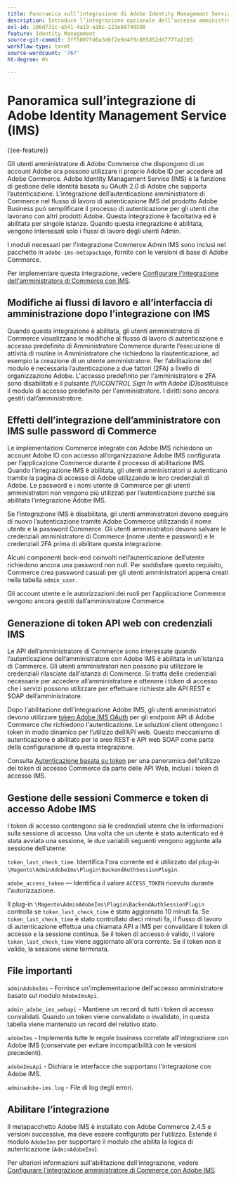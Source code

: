```yaml
---
title: Panoramica sull’integrazione di Adobe Identity Management Service (IMS)
description: Introduce l’integrazione opzionale dell’accesso amministratore di Adobe Commerce con Adobe IMS
exl-id: 106d731c-a541-4a19-a38c-221e80740508
feature: Identity Management
source-git-commit: 3ff5807fd0a3ebf2e9d4f9c085852dd7777a1103
workflow-type: tm+mt
source-wordcount: '767'
ht-degree: 0%

---
```


# Panoramica sull’integrazione di Adobe Identity Management Service (IMS)

{{ee-feature}}

Gli utenti amministratore di Adobe Commerce che dispongono di un account Adobe ora possono utilizzare il proprio Adobe ID per accedere ad Adobe Commerce. Adobe Identity Management Service (IMS) è la funzione di gestione delle identità basata su OAuth 2.0 di Adobe che supporta l’autenticazione. L’integrazione dell’autenticazione amministratore di Commerce nel flusso di lavoro di autenticazione IMS del prodotto Adobe Business può semplificare il processo di autenticazione per gli utenti che lavorano con altri prodotti Adobe. Questa integrazione è facoltativa ed è abilitata per singole istanze. Quando questa integrazione è abilitata, vengono interessati solo i flussi di lavoro degli utenti Admin. 

I moduli necessari per l&#39;integrazione Commerce Admin IMS sono inclusi nel pacchetto in `adobe-ims-metapackage`, fornito con le versioni di base di Adobe Commerce.

Per implementare questa integrazione, vedere [Configurare l&#39;integrazione dell&#39;amministratore di Commerce con IMS](./adobe-ims-config.md).

## Modifiche ai flussi di lavoro e all’interfaccia di amministrazione dopo l’integrazione con IMS

Quando questa integrazione è abilitata, gli utenti amministratore di Commerce visualizzano le modifiche al flusso di lavoro di autenticazione e accesso predefinito di Amministratore Commerce durante l’esecuzione di attività di routine in Amministratore che richiedono la riautenticazione, ad esempio la creazione di un utente amministratore. Per l’abilitazione del modulo è necessaria l’autenticazione a due fattori (2FA) a livello di organizzazione Adobe. L&#39;accesso predefinito per l&#39;amministratore e 2FA sono disabilitati e il pulsante _[!UICONTROL Sign In with Adobe ID]_&#x200B;sostituisce il modulo di accesso predefinito per l&#39;amministratore. I diritti sono ancora gestiti dall’amministratore.

## Effetti dell’integrazione dell’amministratore con IMS sulle password di Commerce

Le implementazioni Commerce integrate con Adobe IMS richiedono un account Adobe ID con accesso all’organizzazione Adobe IMS configurata per l’applicazione Commerce durante il processo di abilitazione IMS.  Quando l’integrazione IMS è abilitata, gli utenti amministratori si autenticano tramite la pagina di accesso di Adobe utilizzando le loro credenziali di Adobe. Le password e i nomi utente di Commerce per gli utenti amministratori non vengono più utilizzati per l’autenticazione purché sia abilitata l’integrazione Adobe IMS.

Se l’integrazione IMS è disabilitata, gli utenti amministratori devono eseguire di nuovo l’autenticazione tramite Adobe Commerce utilizzando il nome utente e la password Commerce. Gli utenti amministratori devono salvare le credenziali amministratore di Commerce (nome utente e password) e le credenziali 2FA prima di abilitare questa integrazione.

Alcuni componenti back-end coinvolti nell’autenticazione dell’utente richiedono ancora una password non null. Per soddisfare questo requisito, Commerce crea password casuali per gli utenti amministratori appena creati nella tabella `admin_user`.

Gli account utente e le autorizzazioni dei ruoli per l’applicazione Commerce vengono ancora gestiti dall’amministratore Commerce.


## Generazione di token API web con credenziali IMS

Le API dell’amministratore di Commerce sono interessate quando l’autenticazione dell’amministratore con Adobe IMS è abilitata in un’istanza di Commerce. Gli utenti amministratori non possono più utilizzare le credenziali rilasciate dall’istanza di Commerce. Si tratta delle credenziali necessarie per accedere all’amministratore e ottenere i token di accesso che i servizi possono utilizzare per effettuare richieste alle API REST e SOAP dell’amministratore.

Dopo l&#39;abilitazione dell&#39;integrazione Adobe IMS, gli utenti amministratori devono utilizzare [token Adobe IMS OAuth](https://developer.adobe.com/developer-console/docs/guides/authentication/OAuthIntegration/) per gli endpoint API di Adobe Commerce che richiedono l&#39;autenticazione. Le soluzioni client ottengono i token in modo dinamico per l’utilizzo dell’API web. Questo meccanismo di autenticazione è abilitato per le aree REST e API web SOAP come parte della configurazione di questa integrazione.

Consulta [Autenticazione basata su token](https://developer.adobe.com/commerce/webapi/get-started/authentication/gs-authentication-token/) per una panoramica dell&#39;utilizzo dei token di accesso Commerce da parte delle API Web, inclusi i token di accesso IMS.

## Gestione delle sessioni Commerce e token di accesso Adobe IMS

I token di accesso contengono sia le credenziali utente che le informazioni sulla sessione di accesso. Una volta che un utente è stato autenticato ed è stata avviata una sessione, le due variabili seguenti vengono aggiunte alla sessione dell’utente:

`token_last_check_time`. Identifica l&#39;ora corrente ed è utilizzato dal plug-in `\Magento\AdminAdobeIms\Plugin\BackendAuthSessionPlugin`.

`adobe_access_token` — Identifica il valore `ACCESS_TOKEN` ricevuto durante l&#39;autorizzazione.

Il plug-in `\Magento\AdminAdobeIms\Plugin\BackendAuthSessionPlugin` controlla se `token_last_check_time` è stato aggiornato 10 minuti fa. Se `token_last_check_time` è stato controllato dieci minuti fa, il flusso di lavoro di autenticazione effettua una chiamata API a IMS per convalidare il token di accesso e la sessione continua. Se il token di accesso è valido, il valore `token_last_check_time` viene aggiornato all&#39;ora corrente. Se il token non è valido, la sessione viene terminata.

## File importanti

`adminAdobeIms` - Fornisce un&#39;implementazione dell&#39;accesso amministratore basato sul modulo `AdobeImsApi`.

`admin_adobe_ims_webapi` - Mantiene un record di tutti i token di accesso convalidati. Quando un token viene convalidato o invalidato, in questa tabella viene mantenuto un record del relativo stato.

`adobeIms` - Implementa tutte le regole business correlate all&#39;integrazione con Adobe IMS (conservate per evitare incompatibilità con le versioni precedenti).

`adobeImsApi` - Dichiara le interfacce che supportano l&#39;integrazione con Adobe IMS.

`adminadobe-ims.log` - File di log degli errori.

## Abilitare l’integrazione

Il metapacchetto Adobe IMS è installato con Adobe Commerce 2.4.5 e versioni successive, ma deve essere configurato per l’utilizzo. Estende il modulo `AdobeIms` per supportare il modulo che abilita la logica di autenticazione (`AdminAdobeIms`).

Per ulteriori informazioni sull&#39;abilitazione dell&#39;integrazione, vedere [Configurare l&#39;integrazione amministratore di Commerce con Adobe IMS](./adobe-ims-config.md).

